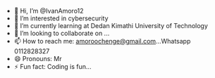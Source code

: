 - 👋 Hi, I’m @IvanAmoro12
- 👀 I’m interested in cybersecurity
- 🌱 I’m currently learning at Dedan Kimathi University of Technology
- 💞️ I’m looking to collaborate on ...
- 📫 How to reach me: amoroochenge@gmail.com...Whatsapp 0112828327
- 😄 Pronouns: Mr
- ⚡ Fun fact: Coding is fun...

<!---
IvanAmoro12/IvanAmoro12 is a ✨ special ✨ repository because its `README.md` (this file) appears on your GitHub profile.
You can click the Preview link to take a look at your changes.
--->
